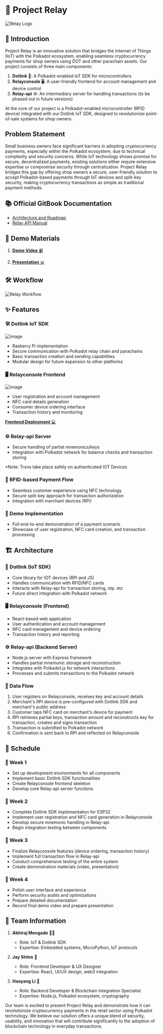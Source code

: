 # 🔄 Project Relay

![Relay Logo](https://cdn.leonardo.ai/users/ca40e806-f75b-4356-aba3-8fe01fc6dc34/generations/e11b8779-5bf4-4dfc-a6c2-1365cfbd39b9/Leonardo_Phoenix_Create_a_sleek_darkthemed_logo_for_Relay_a_bl_0.jpg)

## 🌟 Introduction
Project Relay is an innovative solution that bridges the Internet of Things (IoT) with the Polkadot ecosystem, enabling seamless cryptocurrency payments for shop owners using DOT and other parachain assets. Our project consists of three main components:

1. **Dotlink** 🔌: A Polkadot-enabled IoT SDK for microcontrollers
2. **Relayconsole** 🖥️: A user-friendly frontend for account management and device control
3. **Relay-api** ⚙️: An intermediary server for handling transactions (to be phased out in future versions)

At the core of our project is a Polkadot-enabled microcontroller (RFID device) integrated with our Dotlink IoT SDK, designed to revolutionize point-of-sale systems for shop owners.

## Problem Statement
Small business owners face significant barriers in adopting cryptocurrency payments, especially within the Polkadot ecosystem, due to technical complexity and security concerns. While IoT technology shows promise for secure, decentralized payments, existing solutions either require extensive expertise or compromise security through centralization. Project Relay bridges this gap by offering shop owners a secure, user-friendly solution to accept Polkadot-based payments through IoT devices and split-key security, making cryptocurrency transactions as simple as traditional payment methods.

## 📚 Official GitBook Documentation
- [Architecture and Roadmap](https://relay-4.gitbook.io/architecture-and-roadmap)
- [Relay API Manual](https://relay-4.gitbook.io/architecture-and-roadmap/relay-api-manual)

## 🎥 Demo Materials

1. [**Demo Video** 📹](https://youtu.be/mUKZ5OHjil8)

2. [**Presentation** 📊](https://www.canva.com/design/DAGUUo3xttE/rfLqSz5kEDVIgn2BrrgZkg/edit?utm_content=DAGUUo3xttE&utm_campaign=designshare&utm_medium=link2&utm_source=sharebutton)


## 🛠️ Workflow
![Relay Workflow](https://relay-4.gitbook.io/~gitbook/image?url=https%3A%2F%2F3350247068-files.gitbook.io%2F%7E%2Ffiles%2Fv0%2Fb%2Fgitbook-x-prod.appspot.com%2Fo%2Fspaces%252FmKH6AuDh7t8iGaxe7Xsd%252Fuploads%252F7BK8IKJfEtF41wSfd8Wx%252FArchitecture%2520Overview.png%3Falt%3Dmedia%26token%3D3a36e80f-3ccd-4872-832d-2b96dcb0ad23&width=768&dpr=4&quality=100&sign=8c7ca175&sv=1)

## ✨ Features

### 🛠️ Dotlink IoT SDK
![image](https://github.com/user-attachments/assets/225c35e1-4d03-4d98-8e77-27e3ae7ad6c9)

- Rasberry Pi implementation
- Secure communication with Polkadot relay chain and parachains
- Basic transaction creation and sending capabilities
- Modular design for future expansion to other platforms

### 🖥️ Relayconsole Frontend
![image](https://github.com/user-attachments/assets/f261a1e2-7125-4b12-b522-209668d2709d)

- User registration and account management
- NFC card details generation
- Consumer device ordering interface
- Transaction history and monitoring
  
[**Frontend Deployment** 💻](https://relay-console.vercel.app/)

### ⚙️ Relay-api Server
- Secure handling of partial mnemonics/keys
- Integration with Polkadot network for balance checks and transaction storing

*Note: Trxns take place safely on authenticated IOT Devices

### 📱 RFID-based Payment Flow
- Seamless customer experience using NFC technology
- Secure split-key approach for transaction authorization
- Integration with merchant devices (RPi)

### 🎯 Demo Implementation
- Full end-to-end demonstration of a payment scenario
- Showcase of user registration, NFC card creation, and transaction processing

## 🏗️ Architecture

### 🔌 Dotlink (IoT SDK)
- Core library for IOT devices (RPI and JS)
- Handles communication with RFID/NFC cards
- Interacts with Relay-api for transaction storing, otp. etc
- Future direct integration with Polkadot network

### 🖥️ Relayconsole (Frontend)
- React-based web application
- User authentication and account management
- NFC card management and device ordering
- Transaction history and reporting

### ⚙️ Relay-api (Backend Server)
- Node.js server with Express framework
- Handles partial mnemonic storage and reconstruction
- Integrates with Polkadot.js for network interactions
- Processes and submits transactions to the Polkadot network

### 🔄 Data Flow
1. User registers on Relayconsole, receives key and account details
2. Merchant's RPI device is pre-configured with Dotlink SDK and merchant's public address
3. Customer taps NFC card on merchant's device for payment
4. RPI retrieves partial keys, transaction amount and reconstructs key for transaction, creates and signs transaction
6. Transaction is submitted to Polkadot network
7. Confirmation is sent back to RPI and reflected on Relayconsole

## 📅 Schedule

### 📍 Week 1
- Set up development environments for all components
- Implement basic Dotlink SDK functionalities
- Create Relayconsole frontend skeleton
- Develop core Relay-api server functions

### 📍 Week 2
- Complete Dotlink SDK implementation for ESP32
- Implement user registration and NFC card generation in Relayconsole
- Develop secure mnemonic handling in Relay-api
- Begin integration testing between components

### 📍 Week 3
- Finalize Relayconsole features (device ordering, transaction history)
- Implement full transaction flow in Relay-api
- Conduct comprehensive testing of the entire system
- Create demonstration materials (video, presentation)

### 📍 Week 4
- Polish user interface and experience
- Perform security audits and optimizations
- Prepare detailed documentation
- Record final demo video and prepare presentation

## 👥 Team Information

1. **Abhiraj Mengade** 👨‍💻
   - Role: IoT & Dotlink SDK
   - Expertise: Embedded systems, MicroPython, IoT protocols

2. **Jay Shitre** 🎨
   - Role: Frontend Developer & UX Designer
   - Expertise: React, UI/UX design, web3 integration

3. **Haoyang Li** 🔗
   - Role: Backend Developer & Blockchain Integration Specialist
   - Expertise: Node.js, Polkadot ecosystem, cryptography

Our team is excited to present Project Relay and demonstrate how it can revolutionize cryptocurrency payments in the retail sector using Polkadot technology. We believe our solution offers a unique blend of security, usability, and innovation that will contribute significantly to the adoption of blockchain technology in everyday transactions.
